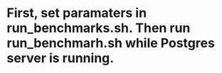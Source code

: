 # First, set paramaters in run_benchmarks.sh. Then run run_benchmarh.sh while Postgres server is running.
